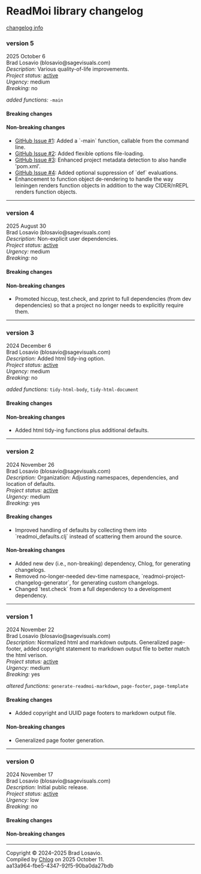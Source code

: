 
  <body>
    <h1>
      ReadMoi library changelog
    </h1><a href="https://github.com/blosavio/chlog">changelog info</a>
    <section>
      <h3 id="v5">
        version 5
      </h3>
      <p>
        2025 October 6<br>
        Brad Losavio (blosavio@sagevisuals.com)<br>
        <em>Description:</em> Various quality-of-life improvements.<br>
        <em>Project status:</em> <a href="https://github.com/metosin/open-source/blob/main/project-status.md">active</a><br>
        <em>Urgency:</em> medium<br>
        <em>Breaking:</em> no
      </p>
      <p></p>
      <div>
        <em>added functions:</em> <code>-main</code>
      </div>
      <p></p>
      <div>
        <h4>
          Breaking changes
        </h4>
        <ul></ul>
        <h4>
          Non-breaking changes
        </h4>
        <ul>
          <li>
            <div>
              <a href="https://github.com/blosavio/readmoi/issues/1">GitHub Issue #1</a>: Added a `-main` function, callable from the command line.
            </div>
          </li>
          <li>
            <div>
              <a href="https://github.com/blosavio/readmoi/issues/2">GitHub Issue #2</a>: Added flexible options file-loading.
            </div>
          </li>
          <li>
            <div>
              <a href="https://github.com/blosavio/readmoi/issues/3">GitHub Issue #3</a>: Enhanced project metadata detection to also handle
              &apos;pom.xml&apos;.
            </div>
          </li>
          <li>
            <div>
              <a href="https://github.com/blosavio/readmoi/issues/4">GitHub Issue #4</a>: Added optional suppression of `def` evaluations.
            </div>
          </li>
          <li>
            <div>
              Enhancement to function object de-rendering to handle the way leiningen renders function objects in addition to the way CIDER/nREPL renders
              function objects.
            </div>
          </li>
        </ul>
      </div>
      <hr>
    </section>
    <section>
      <h3 id="v4">
        version 4
      </h3>
      <p>
        2025 August 30<br>
        Brad Losavio (blosavio@sagevisuals.com)<br>
        <em>Description:</em> Non-explicit user dependencies.<br>
        <em>Project status:</em> <a href="https://github.com/metosin/open-source/blob/main/project-status.md">active</a><br>
        <em>Urgency:</em> medium<br>
        <em>Breaking:</em> no
      </p>
      <p></p>
      <div>
        <h4>
          Breaking changes
        </h4>
        <ul></ul>
        <h4>
          Non-breaking changes
        </h4>
        <ul>
          <li>
            <div>
              Promoted hiccup, test.check, and zprint to full dependencies (from dev dependencies) so that a project no longer needs to explicitly require
              them.
            </div>
          </li>
        </ul>
      </div>
      <hr>
    </section>
    <section>
      <h3 id="v3">
        version 3
      </h3>
      <p>
        2024 December 6<br>
        Brad Losavio (blosavio@sagevisuals.com)<br>
        <em>Description:</em> Added html tidy-ing option.<br>
        <em>Project status:</em> <a href="https://github.com/metosin/open-source/blob/main/project-status.md">active</a><br>
        <em>Urgency:</em> medium<br>
        <em>Breaking:</em> no
      </p>
      <p></p>
      <div>
        <em>added functions:</em> <code>tidy-html-body</code>, <code>tidy-html-document</code>
      </div>
      <p></p>
      <div>
        <h4>
          Breaking changes
        </h4>
        <ul></ul>
        <h4>
          Non-breaking changes
        </h4>
        <ul>
          <li>
            <div>
              Added html tidy-ing functions plus additional defaults.
            </div>
          </li>
        </ul>
      </div>
      <hr>
    </section>
    <section>
      <h3 id="v2">
        version 2
      </h3>
      <p>
        2024 November 26<br>
        Brad Losavio (blosavio@sagevisuals.com)<br>
        <em>Description:</em> Organization: Adjusting namespaces, dependencies, and location of defaults.<br>
        <em>Project status:</em> <a href="https://github.com/metosin/open-source/blob/main/project-status.md">active</a><br>
        <em>Urgency:</em> medium<br>
        <em>Breaking:</em> yes
      </p>
      <p></p>
      <div>
        <h4>
          Breaking changes
        </h4>
        <ul>
          <li>
            <div>
              Improved handling of defaults by collecting them into `readmoi_defaults.clj` instead of scattering them around the source.
            </div>
          </li>
        </ul>
        <h4>
          Non-breaking changes
        </h4>
        <ul>
          <li>
            <div>
              Added new dev (i.e., non-breaking) dependency, Chlog, for generating changelogs.
            </div>
          </li>
          <li>
            <div>
              Removed no-longer-needed dev-time namespace, `readmoi-project-changelog-generator`, for generating custom changelogs.
            </div>
          </li>
          <li>
            <div>
              Changed `test.check` from a full dependency to a development dependency.
            </div>
          </li>
        </ul>
      </div>
      <hr>
    </section>
    <section>
      <h3 id="v1">
        version 1
      </h3>
      <p>
        2024 November 22<br>
        Brad Losavio (blosavio@sagevisuals.com)<br>
        <em>Description:</em> Normalized html and markdown outputs. Generalized page-footer, added copyright statement to markdown output file to better match
        the html verison.<br>
        <em>Project status:</em> <a href="https://github.com/metosin/open-source/blob/main/project-status.md">active</a><br>
        <em>Urgency:</em> medium<br>
        <em>Breaking:</em> yes
      </p>
      <p></p>
      <div>
        <em>altered functions:</em> <code>generate-readmoi-markdown</code>, <code>page-footer</code>, <code>page-template</code>
      </div>
      <p></p>
      <div>
        <h4>
          Breaking changes
        </h4>
        <ul>
          <li>
            <div>
              Added copyright and UUID page footers to markdown output file.
            </div>
          </li>
        </ul>
        <h4>
          Non-breaking changes
        </h4>
        <ul>
          <li>
            <div>
              Generalized page footer generation.
            </div>
          </li>
        </ul>
      </div>
      <hr>
    </section>
    <section>
      <h3 id="v0">
        version 0
      </h3>
      <p>
        2024 November 17<br>
        Brad Losavio (blosavio@sagevisuals.com)<br>
        <em>Description:</em> Initial public release.<br>
        <em>Project status:</em> <a href="https://github.com/metosin/open-source/blob/main/project-status.md">active</a><br>
        <em>Urgency:</em> low<br>
        <em>Breaking:</em> no
      </p>
      <p></p>
      <div>
        <h4>
          Breaking changes
        </h4>
        <ul></ul>
        <h4>
          Non-breaking changes
        </h4>
        <ul></ul>
      </div>
      <hr>
    </section>
    <p id="page-footer">
      Copyright © 2024–2025 Brad Losavio.<br>
      Compiled by <a href="https://github.com/blosavio/chlog">Chlog</a> on 2025 October 11.<span id="uuid"><br>
      aa13a964-fbe5-4347-92f5-90ba0da27bdb</span>
    </p>
  </body>
</html>
